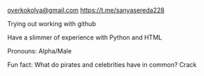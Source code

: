 overkokolya@gmail.com
https://t.me/sanyasereda228

Trying out working with github

Have a slimmer of experience with Python and HTML

Pronouns: Alpha/Male

Fun fact: What do pirates and celebrities have in common? Crack